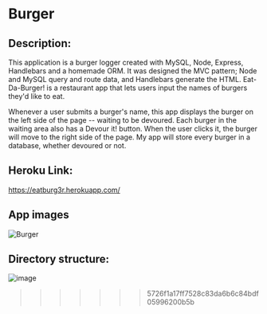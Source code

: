 # Burger

## Description:

This application is a burger logger created with MySQL, Node, Express, Handlebars and a homemade ORM. It was designed the MVC pattern; Node and MySQL query and route data, and Handlebars generate the HTML. Eat-Da-Burger! is a restaurant app that lets users input the names of burgers they'd like to eat.

Whenever a user submits a burger's name, this app displays the burger on the left side of the page -- waiting to be devoured.
Each burger in the waiting area also has a Devour it! button. When the user clicks it, the burger will move to the right side of the page.
My app will store every burger in a database, whether devoured or not.


## Heroku Link:
https://eatburg3r.herokuapp.com/


## App images

![Burger](https://user-images.githubusercontent.com/65681350/96355696-43e42d00-1099-11eb-825a-1d7d7e7d1515.PNG)






## Directory structure:



![image](https://user-images.githubusercontent.com/65681350/96355457-abe54400-1096-11eb-9adc-313f12f5f72c.png)

>>>>>>> 5726f1a17ff7528c83da6b6c84bdf05996200b5b
